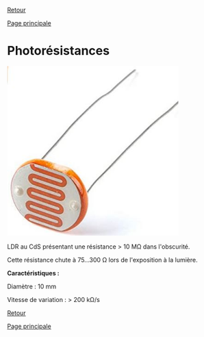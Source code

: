 [Retour](partie_électrique.md)

[Page principale](README.md)

<h1>Photorésistances</h1>

<img src="photoresistance.jpg" width="400">

LDR au CdS présentant une résistance > 10 MΩ dans l'obscurité. 

Cette résistance chute à 75...300 Ω lors de l'exposition à la lumière. 

<b>Caractéristiques :</b>

Diamètre : 10 mm 

Vitesse de variation : > 200 kΩ/s 

[Retour](partie_électrique.md)

[Page principale](README.md)
